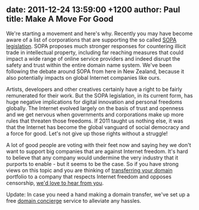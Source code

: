 date: 2011-12-24 13:59:00 +1200
author: Paul
title: Make A Move For Good
----

We're starting a movement and here's why.
Recently you may have become aware of a list of corporations that are supporting the so called [SOPA legislation](http://en.wikipedia.org/wiki/Stop_Online_Piracy_Act). SOPA proposes much stronger responses for countering illicit trade in intellectual property, including far reaching measures that could impact a wide range of online service providers and indeed disrupt the safety and trust within the entire domain name system. We've been following the debate around SOPA from here in New Zealand, because it also potentially impacts on global Internet companies like ours.

Artists, developers and other creatives certainly have a right to be fairly remunerated for their work. But the SOPA legislation, in its current form, has huge negative implications for digital innovation and personal freedoms globally. The Internet evolved largely on the basis of trust and openness and we get nervous when governments and corporations make up more rules that threaten those freedoms. If 2011 taught us nothing else, it was that the Internet has become the global vanguard of social democracy and a force for good. Let's not give up those rights without a struggle!

A lot of good people are voting with their feet now and saying hey we don't want to support big companies that are against Internet freedom. It's hard to believe that any company would undermine the very industry that it purports to enable - but it seems to be the case. So if you have strong views on this topic and you are thinking of [transferring your domain](https://iwantmyname.com/domains/domain-transfer) portfolio to a company that respects Internet freedom and opposes censorship, [we'd love to hear from you](https://iwantmyname.com/support).

Update: In case you need a hand making a domain transfer, we've set up a free [domain concierge](https://iwantmyname.com/transferservice) service to alleviate any hassles.
